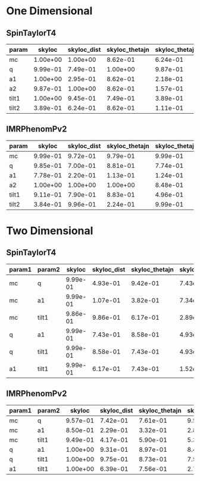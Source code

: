 # One Dimensional

## SpinTaylorT4

| param | skyloc | skyloc_dist | skyloc_thetajn | skyloc_thetajn_dist |
| --- | --- | --- | --- | --- |
| mc | 1.00e+00 | 1.00e+00 | 8.62e-01 | 6.24e-01 |
| q | 9.99e-01 | 7.49e-01 | 1.00e+00 | 9.87e-01 |
| a1 | 1.00e+00 | 2.95e-01 | 8.62e-01 | 2.18e-01 |
| a2 | 9.87e-01 | 1.00e+00 | 8.62e-01 | 1.57e-01 |
| tilt1 | 1.00e+00 | 9.45e-01 | 7.49e-01 | 3.89e-01 |
| tilt2 | 3.89e-01 | 6.24e-01 | 8.62e-01 | 1.11e-01 |

## IMRPhenomPv2

| param | skyloc | skyloc_dist | skyloc_thetajn | skyloc_thetajn_dist |
| --- | --- | --- | --- | --- |
| mc | 9.99e-01 | 9.72e-01 | 9.79e-01 | 9.99e-01 |
| q | 9.85e-01 | 7.00e-01 | 8.81e-01 | 7.74e-01 |
| a1 | 7.78e-01 | 2.20e-01 | 1.13e-01 | 1.24e-01 |
| a2 | 1.00e+00 | 1.00e+00 | 1.00e+00 | 8.48e-01 |
| tilt1 | 9.11e-01 | 7.90e-01 | 8.83e-01 | 4.96e-01 |
| tilt2 | 3.84e-01 | 9.96e-01 | 2.24e-01 | 9.99e-01 |

# Two Dimensional

## SpinTaylorT4

| param1 | param2 | skyloc | skyloc_dist | skyloc_thetajn | skyloc_thetajn_dist |
| --- | --- | --- | --- | --- | --- |
| mc | q | 9.99e-01 | 4.93e-01 | 9.42e-01 | 7.43e-01 |
| mc | a1 | 9.99e-01 | 1.07e-01 | 3.82e-01 | 7.34e-02 |
| mc | tilt1 | 9.86e-01 | 9.86e-01 | 6.17e-01 | 2.89e-01 |
| q | a1 | 9.99e-01 | 7.43e-01 | 8.58e-01 | 4.93e-01 |
| q | tilt1 | 9.99e-01 | 8.58e-01 | 7.43e-01 | 4.93e-01 |
| a1 | tilt1 | 9.99e-01 | 6.17e-01 | 7.43e-01 | 1.52e-01 |

## IMRPhenomPv2

| param1 | param2 | skyloc | skyloc_dist | skyloc_thetajn | skyloc_thetajn_dist |
| --- | --- | --- | --- | --- | --- |
| mc | q | 9.57e-01 | 7.42e-01 | 7.61e-01 | 9.51e-01 |
| mc | a1 | 8.50e-01 | 2.29e-01 | 3.32e-01 | 2.87e-01 |
| mc | tilt1 | 9.49e-01 | 4.17e-01 | 5.90e-01 | 5.38e-01 |
| q | a1 | 1.00e+00 | 9.31e-01 | 8.97e-01 | 8.49e-01 |
| q | tilt1 | 1.00e+00 | 9.75e-01 | 8.73e-01 | 7.55e-01 |
| a1 | tilt1 | 1.00e+00 | 6.39e-01 | 7.56e-01 | 2.71e-01 |

